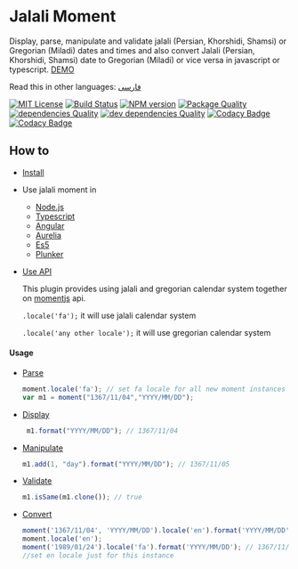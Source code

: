 # Jalali Moment

Display, parse, manipulate and validate jalali (Persian, Khorshidi, Shamsi) or Gregorian (Miladi) dates and times and also
convert Jalali (Persian, Khorshidi, Shamsi) date to Gregorian (Miladi) or vice versa in javascript or typescript. [DEMO](https://fingerpich.github.io/jalali-moment)

Read this in other languages: [فارسی](./README.fa.md)

[![MIT License][license-image]][license-url]
[![Build Status][travis-image]][travis-url]
[![NPM version][npm-version-image]][npm-url]
[![Package Quality][packageQuality-image]][packageQuality-url]
[![dependencies Quality][dependencies-quality]][dependencies-quality-url]
[![dev dependencies Quality][dev-dependencies-quality]][dev-dependencies-quality-url]
[![Codacy Badge][codacy-quality]][codacy-quality-url]
[![Codacy Badge][codacy-coverage]][codacy-coverage-url]

## How to
- [Install](https://github.com/fingerpich/jalali-moment#install)
- Use jalali moment in
    - [Node.js](https://github.com/fingerpich/jalali-moment#using-in-nodejs)
    - [Typescript](https://github.com/fingerpich/jalali-moment#typescript)
    - [Angular](https://github.com/fingerpich/jalali-moment#angular-2-or-4)
    - [Aurelia](https://github.com/fingerpich/jalali-moment#aurelia)
    - [Es5](https://github.com/fingerpich/jalali-moment#es5)
    - [Plunker](https://github.com/fingerpich/jalali-moment#using-in-plunker)
- [Use API](https://github.com/fingerpich/jalali-moment#api)

    This plugin provides using jalali and gregorian calendar system together
    on [momentjs](https://momentjs.com/docs/) api.

    ```.locale('fa');``` it will use jalali calendar system

    ```.locale('any other locale');``` it will use gregorian calendar system

#### Usage

  - [Parse](https://github.com/fingerpich/jalali-moment#parse)
    ```js
    moment.locale('fa'); // set fa locale for all new moment instances
    var m1 = moment("1367/11/04","YYYY/MM/DD");
    ```
  - [Display](https://github.com/fingerpich/jalali-moment#display-jalali-or-miladi-date)
    ```js
     m1.format("YYYY/MM/DD"); // 1367/11/04
    ```
  - [Manipulate](https://github.com/fingerpich/jalali-moment#manipulate)
    ```js
    m1.add(1, "day").format("YYYY/MM/DD"); // 1367/11/05
    ```
  - [Validate](https://github.com/fingerpich/jalali-moment#validate)
    ```js
    m1.isSame(m1.clone()); // true
    ```
  - [Convert](https://github.com/fingerpich/jalali-moment#convert-persianjalali--shamsi-khorshidi-to-gregorian-miladi-calendar-system)
    ```js
    moment('1367/11/04', 'YYYY/MM/DD').locale('en').format('YYYY/MM/DD'); // 1989/01/24
    moment.locale('en');
    moment('1989/01/24').locale('fa').format('YYYY/MM/DD'); // 1367/11/04
    //set en locale just for this instance
    ```


[license-image]: http://img.shields.io/badge/license-MIT-blue.svg?style=flat
[license-url]: LICENSE

[npm-url]: https://npmjs.org/package/jalali-moment
[npm-version-image]: http://img.shields.io/npm/v/jalali-moment.svg?style=flat

[travis-url]: https://travis-ci.org/fingerpich/jalali-moment
[travis-image]: https://travis-ci.org/fingerpich/jalali-moment.png?branch=master

[packageQuality-image]: http://npm.packagequality.com/shield/jalali-moment.svg
[packageQuality-url]: http://packagequality.com/#?package=jalali-moment

[dependencies-quality]: https://david-dm.org/fingerpich/jalali-moment.svg
[dependencies-quality-url]: https://david-dm.org/fingerpich/jalali-moment

[dev-dependencies-quality]: https://david-dm.org/fingerpich/jalali-moment/dev-status.svg
[dev-dependencies-quality-url]: https://david-dm.org/fingerpich/jalali-moment?type=dev

[codacy-quality]:https://api.codacy.com/project/badge/Grade/1aa5b7aadfc24238bdf825d58cb2cba1
[codacy-quality-url]:https://www.codacy.com/app/zarei-bs/jalali-moment?utm_source=github.com&amp;utm_medium=referral&amp;utm_content=fingerpich/jalali-moment&amp;utm_campaign=Badge_Grade

[codacy-coverage]:https://api.codacy.com/project/badge/Coverage/1aa5b7aadfc24238bdf825d58cb2cba1
[codacy-coverage-url]:https://www.codacy.com/app/zarei-bs/jalali-moment?utm_source=github.com&utm_medium=referral&utm_content=fingerpich/jalali-moment&utm_campaign=Badge_Coverage

